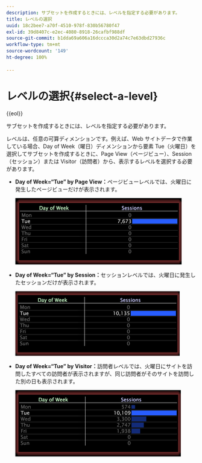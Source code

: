 ```yaml
---
description: サブセットを作成するときには、レベルを指定する必要があります。
title: レベルの選択
uuid: 18c2bee7-a70f-4510-978f-830b56780f47
exl-id: 39d8407c-e2ec-4080-8918-26cafbf988df
source-git-commit: b1dda69a606a16dccca30d2a74c7e63dbd27936c
workflow-type: tm+mt
source-wordcount: '149'
ht-degree: 100%

---
```


# レベルの選択{#select-a-level}

{{eol}}

サブセットを作成するときには、レベルを指定する必要があります。

レベルは、任意の可算ディメンションです。例えば、Web サイトデータで作業している場合、Day of Week（曜日）ディメンションから要素 Tue（火曜日）を選択してサブセットを作成するときに、Page View（ページビュー）、Session（セッション）または Visitor（訪問者）から、表示するレベルを選択する必要があります。

* **Day of Week=“Tue” by Page View：**&#x200B;ページビューレベルでは、火曜日に発生したページビューだけが表示されます。

   ![](assets/vis_Subset_byPageView.png)

* **Day of Week=“Tue” by Session：**&#x200B;セッションレベルでは、火曜日に発生したセッションだけが表示されます。

   ![](assets/vis_Subset_bySession.png)

* **Day of Week=“Tue” by Visitor：**&#x200B;訪問者レベルでは、火曜日にサイトを訪問したすべての訪問者が表示されますが、同じ訪問者がそのサイトを訪問した別の日も表示されます。

   ![](assets/vis_Subset_byVisitor.png)
